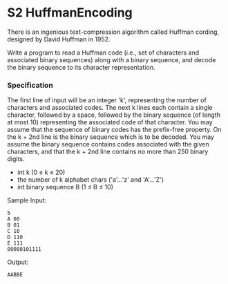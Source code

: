 # S2 HuffmanEncoding
There is an ingenious text-compression algorithm called Huffman cording, designed by David Huffman in 1952.

Write a program to read a Huffman code (i.e., set of characters and associated binary sequences) along with a binary sequence, and decode the binary sequence to its character representation.


### Specification
The first line of input will be an integer 'k', representing the number of characters and associated codes. The next k lines each contain a single character, followed by a space, followed by the binary sequence (of length at most 10) representing the associated code of that character. You may assume that the sequence of binary codes has the prefix-free property. On the k + 2nd line is the binary sequence which is to be decoded. You may assume the binary sequence contains codes associated with the given characters, and that the k + 2nd line contains no more than 250 binary digits.

- int k (0 ≤ k ≤ 20)
- the number of k alphabet chars ('a'...'z' and 'A'...'Z')
- int binary sequence B (1 ≤ B ≤ 10)


Sample Input:
```
5
A 00
B 01
C 10
D 110
E 111
00000101111
```

Output:
```
AABBE
```
